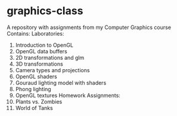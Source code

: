 # graphics-class
A repository with assignments from my Computer Graphics course
Contains:
Laboratories:
1. Introduction to OpenGL
2. OpenGL data buffers
3. 2D transformations and glm
4. 3D transformations
5. Camera types and projections
6. OpenGL shaders
7. Gouraud lighting model with shaders
8. Phong lighting
9. OpenGL textures
Homework Assignments:
1. Plants vs. Zombies
2. World of Tanks
